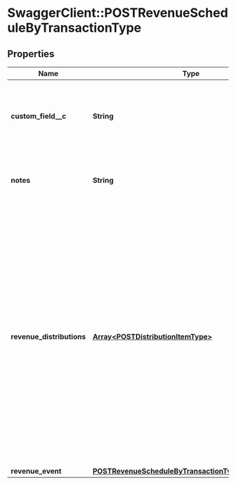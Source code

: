 # SwaggerClient::POSTRevenueScheduleByTransactionType

## Properties
Name | Type | Description | Notes
------------ | ------------- | ------------- | -------------
**custom_field__c** | **String** | Any custom fields defined for this object. The custom field name is case-sensitive.  | [optional] 
**notes** | **String** | Additional information about this record.  Character Limit: 2,000  | [optional] 
**revenue_distributions** | [**Array&lt;POSTDistributionItemType&gt;**](POSTDistributionItemType.md) | An array of revenue distributions. Represents how you want to distribute revenue for this revenue schedule. You can distribute revenue into a maximum of 250 accounting periods with one revenue schedule.  The sum of new Amounts must equal the the Charge Amount of the specified Invoice Item.  | [optional] 
**revenue_event** | [**POSTRevenueScheduleByTransactionTypeRevenueEvent**](POSTRevenueScheduleByTransactionTypeRevenueEvent.md) |  | [optional] 


